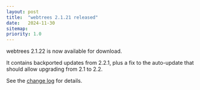 ```yaml
---
layout: post
title:  "webtrees 2.1.21 released"
date:   2024-11-30
sitemap:
priority: 1.0
---
```


webtrees 2.1.22 is now available for download.

It contains backported updates from 2.2.1, plus a fix to the auto-update that should
allow upgrading from 2.1 to 2.2.

See the [change log](https://github.com/fisharebest/webtrees/compare/2.1.21...2.1.22) for details.
